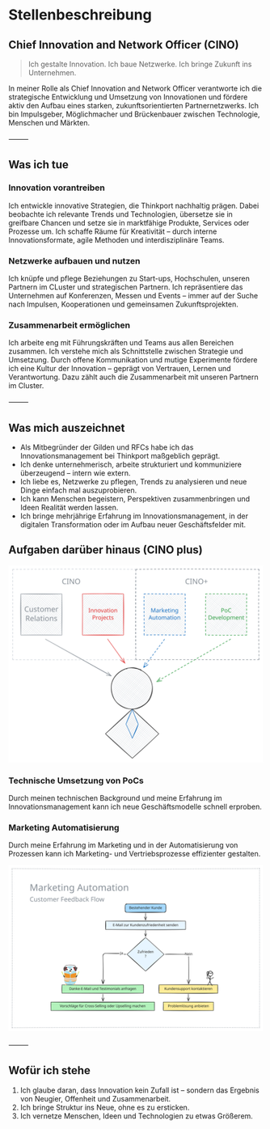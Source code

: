 # Stellenbeschreibung 

## Chief Innovation and Network Officer (CINO) 

> Ich gestalte Innovation. Ich baue Netzwerke. Ich bringe Zukunft ins Unternehmen.

In meiner Rolle als Chief Innovation and Network Officer verantworte ich die 
strategische Entwicklung und Umsetzung von Innovationen und fördere aktiv den 
Aufbau eines starken, zukunftsorientierten Partnernetzwerks. Ich bin Impulsgeber, 
Möglichmacher und Brückenbauer zwischen Technologie, Menschen und Märkten.

⸻

## Was ich tue

### Innovation vorantreiben

Ich entwickle innovative Strategien, die Thinkport nachhaltig prägen. 
Dabei beobachte ich relevante Trends und Technologien, übersetze sie in greifbare 
Chancen und setze sie in marktfähige Produkte, Services oder Prozesse um. 
Ich schaffe Räume für Kreativität – durch interne Innovationsformate, 
agile Methoden und interdisziplinäre Teams.

### Netzwerke aufbauen und nutzen

Ich knüpfe und pflege Beziehungen zu Start-ups, Hochschulen, unseren 
Partnern im CLuster und strategischen Partnern. Ich repräsentiere das 
Unternehmen auf Konferenzen, Messen und Events – immer auf der Suche nach 
Impulsen, Kooperationen und gemeinsamen Zukunftsprojekten.

### Zusammenarbeit ermöglichen

Ich arbeite eng mit Führungskräften und Teams aus allen Bereichen zusammen. Ich 
verstehe mich als Schnittstelle zwischen Strategie und Umsetzung. Durch offene 
Kommunikation und mutige Experimente fördere ich eine Kultur der Innovation – 
geprägt von Vertrauen, Lernen und Verantwortung. Dazu zählt auch die Zusammenarbeit
mit unseren Partnern im Cluster.

⸻

## Was mich auszeichnet

- Als Mitbegründer der Gilden und RFCs habe ich das Innovationsmanagement bei Thinkport 
  maßgeblich geprägt. 
- Ich denke unternehmerisch, arbeite strukturiert und kommuniziere überzeugend – intern wie extern.
- Ich liebe es, Netzwerke zu pflegen, Trends zu analysieren und neue Dinge einfach mal auszuprobieren.
- Ich kann Menschen begeistern, Perspektiven zusammenbringen und Ideen Realität werden lassen.
- Ich bringe mehrjährige Erfahrung im Innovationsmanagement, in der digitalen Transformation oder im Aufbau neuer Geschäftsfelder mit.

## Aufgaben darüber hinaus (CINO plus)

![CINO+](Media/Cino/cino-aufgaben.light.svg)

### Technische Umsetzung von PoCs

Durch meinen technischen Background und meine Erfahrung im Innovationsmanagement
kann ich neue Geschäftsmodelle schnell erproben.

### Marketing Automatisierung

Durch meine Erfahrung im Marketing und in der Automatisierung von Prozessen
kann ich Marketing- und Vertriebsprozesse effizienter gestalten.

![Effiziente Prozesse durch Automatisierung](Media/Cino/cino-automation-feedback.light.svg)

⸻

## Wofür ich stehe

1. Ich glaube daran, dass Innovation kein Zufall ist – sondern das Ergebnis von Neugier, Offenheit und Zusammenarbeit.
2. Ich bringe Struktur ins Neue, ohne es zu ersticken.
3. Ich vernetze Menschen, Ideen und Technologien zu etwas Größerem.

